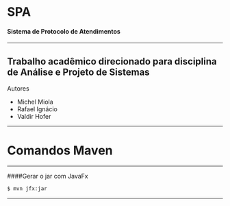 # SPA
#### Sistema de Protocolo de Atendimentos
-----
Trabalho acadêmico direcionado para disciplina de Análise e Projeto de Sistemas
-----
Autores

- Michel Miola
- Rafael Ignácio
- Valdir Hofer

-----

# Comandos Maven
-----

####Gerar o jar com JavaFx

```bash
$ mvn jfx:jar
```
-----

